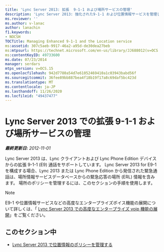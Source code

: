 ```yaml
---
title: 'Lync Server 2013: 拡張  9-1-1 および場所サービスの管理'
description: 'Lync Server 2013: 強化された9-1-1 および位置情報サービスを管理します。'
ms.reviewer: ''
ms.author: v-lanac
author: lanachin
f1.keywords:
- NOCSH
TOCTitle: Managing Enhanced 9-1-1 and the Location service
ms:assetid: 307c5aeb-9917-46a2-a95d-de30dea27beb
ms:mtpsurl: https://technet.microsoft.com/en-us/library/JJ688012(v=OCS.15)
ms:contentKeyID: 49733600
ms.date: 07/23/2014
manager: serdars
mtps_version: v=OCS.15
ms.openlocfilehash: 942d7780a54d7e61052469410a1c03943babd56f
ms.sourcegitcommit: 36fee89bb887bea4f18b19f17a8c69daf5bc423d
ms.translationtype: MT
ms.contentlocale: ja-JP
ms.lasthandoff: 11/26/2020
ms.locfileid: "49437477"
---
```

# <a name="managing-enhanced-9-1-1-and-the-location-service-in-lync-server-2013"></a>Lync Server 2013 での拡張  9-1-1 および場所サービスの管理

<div data-xmlns="http://www.w3.org/1999/xhtml">

<div class="topic" data-xmlns="http://www.w3.org/1999/xhtml" data-msxsl="urn:schemas-microsoft-com:xslt" data-cs="https://msdn.microsoft.com/">

<div data-asp="https://msdn2.microsoft.com/asp">



</div>

<div id="mainSection">

<div id="mainBody">

<span> </span>

_**最終更新日:** 2012-11-01_

Lync Server 2013 は、Lync クライアントおよび Lync Phone Edition デバイスからの拡張 9-1-1 (E9) 通話をサポートしています。 Lync Server 2013 for E9-1 を構成する場合、Lync 2013 または Lync Phone Edition から発信された緊急通話は、場所情報サービスデータベースからの緊急応答の場所 (ERL) 情報を含みます。 場所のポリシーを管理するには、このセクションの手順を使用します。

<div>


> [!NOTE]  
> E9-1 や位置情報サービスなどの高度なエンタープライズボイス機能の展開について詳しくは、「 <A href="lync-server-2013-deploying-advanced-enterprise-voice-features.md">Lync Server 2013 での高度なエンタープライズ voip 機能の展開</A>」をご覧ください。



</div>

<div>

## <a name="in-this-section"></a>このセクション中

  - [Lync Server 2013 で位置情報のポリシーを管理する](lync-server-2013-managing-location-policy.md)

</div>

</div>

<span> </span>

</div>

</div>

</div>

